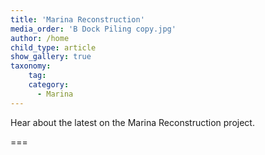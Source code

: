 ```yaml
---
title: 'Marina Reconstruction'
media_order: 'B Dock Piling copy.jpg'
author: /home
child_type: article
show_gallery: true
taxonomy:
    tag:
    category:
      - Marina
---
```


Hear about the latest on the Marina Reconstruction project.

===
